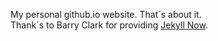 My personal github.io website. That´s about it.  
Thank´s to Barry Clark for providing [Jekyll Now](https://github.com/barryclark/jekyll-now).